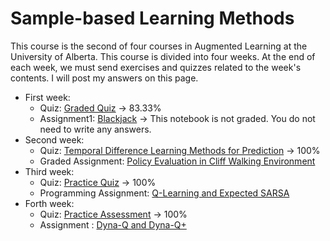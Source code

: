 # Sample-based Learning Methods


This course is the second of four courses in Augmented Learning at the University of Alberta. This course is divided into four weeks. At the end of each week, we must send exercises and quizzes related to the week's contents. I will post my answers on this page.

- First week:
  - Quiz: <a href="https://user-images.githubusercontent.com/47760229/195380819-7138d259-8a3a-4d4b-98a0-3fd45c544653.png">Graded Quiz</a> $\rightarrow$ 83.33%
  - Assignment1: <a href="https://github.com/arashsajjadi/reinforcement-learning/blob/main/University%20of%20Alberta/Sample-based%20Learning%20Methods/Week1/Blackjack.ipynb">Blackjack</a> $\rightarrow$ This notebook is not graded. You do not need to write any answers.
- Second week:
  - Quiz:  <a href="https://user-images.githubusercontent.com/47760229/195642841-48022332-976f-42cb-8171-db1cb552cae0.png">Temporal Difference Learning Methods for Prediction</a> $\rightarrow$ 100%
  - Graded Assignment: <a href="https://github.com/arashsajjadi/reinforcement-learning/blob/main/University%20of%20Alberta/Sample-based%20Learning%20Methods/Week2/assignment.ipynb">Policy Evaluation in Cliff Walking Environment</a>
- Third week:
  - Quiz: <a href="https://user-images.githubusercontent.com/47760229/195998359-27c0994b-5599-4256-b1ec-2bca5c7afcff.png">Practice Quiz</a> $\rightarrow$ 100%
  - Programming Assignment: <a href="https://github.com/arashsajjadi/reinforcement-learning/blob/main/University%20of%20Alberta/Sample-based%20Learning%20Methods/Week3/assignment.ipynb">Q-Learning and Expected SARSA</a> 
- Forth week:
  - Quiz: <a href="https://user-images.githubusercontent.com/47760229/196954269-a856cdce-90e0-42c8-bffc-3cb64a7256dd.png">Practice Assessment</a> $\rightarrow$ 100%
  - Assignment : <a href="https://github.com/arashsajjadi/reinforcement-learning/blob/main/University%20of%20Alberta/Fundamentals%20of%20Reinforcement%20Learning/Week4/Assignment2.ipynb
">Dyna-Q and Dyna-Q+</a>

